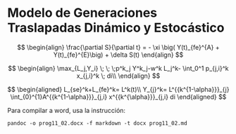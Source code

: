# Modelo de Generaciones Traslapadas Dinámico y Estocástico

$$
\begin{align}
\frac{\partial S}{\partial t} = - \xi  \big( Y(t)_{fe}^{A} + Y(t)_{fe}^{E}\big) + \delta S(t)
\end{align}
$$

$$
\begin{align}
\max_{L_j,Y_i} \; \; \;p^k_j Y^k_j-w^k L_j^k- \int_0^1 p_{j,i}^k x_{j,i}^k \; di\\
\end{align}
$$

$$
\begin{aligned}
L_{se}^k+L_{fe}^k= L^k(t)\\
Y_{j}^k= L^{{k^{1-\alpha}}}_{j} \int_{0}^{1}A^{{k^{1-\alpha}}}_{j,i} x^{{k^{\alpha}}}_{j,i} di
\end{aligned}
$$

>
Para compilar a word, usa la instrucción:
```console
pandoc -o prog11_02.docx -f markdown -t docx prog11_02.md
```
